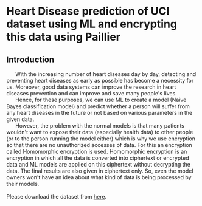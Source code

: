 # Heart Disease prediction of UCI dataset using ML and encrypting this data using Paillier

## Introduction
&nbsp;&nbsp;&nbsp;&nbsp;&nbsp;&nbsp;With the increasing number of heart diseases day by day, detecting and preventing heart diseases as early as possible has become a necessity for us. Moreover, good data systems can improve the research in heart diseases prevention and can improve and save many people's lives. <br />
&nbsp;&nbsp;&nbsp;&nbsp;&nbsp;&nbsp;Hence, for these purposes, we can use ML to create a model (Naive Bayes classification model) and predict whether a person will suffer from any heart diseases in the future or not based on various parameters in the given data. <br />
&nbsp;&nbsp;&nbsp;&nbsp;&nbsp;&nbsp;However, the problem with the normal models is that many patients wouldn't want to expose their data (especially health data) to other people (or to the person running the model either) which is why we use encryption so that there are no unauthorized accesses of data. For this an encryption called Homomorphic encryption is used. Homomorphic encryption is an encryption in which all the data is converted into ciphertext or encrypted data and ML models are applied on this ciphertext without decrypting the data. The final results are also given in ciphertext only. So, even the model owners won't have an idea about what kind of data is being processed by their models.<br /> <br />
Please download the dataset from [here](https://www.kaggle.com/johnsmith88/heart-disease-dataset). <br/> <br/>